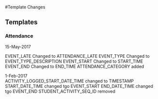 #Template Changes


##  Templates


### Attendance

15-May-2017  

EVENT_LATE Changed to ATTENDANCE_LATE
EVENT_TYPE Changed to EVENT_TYPE_DESCRIPTION
EVENT_START Changed to START_TIME
EVENT_END Changed to END_TIME
ATTENDANCE_CATEGORY added

1-Feb-2017  
ACTIVITY_LOGGED_START_DATE_TIME changed to TIMESTAMP
START_DATE_TIME changed tgo EVENT_START
END_DATE_TIME changed tgo EVENT_END
STUDENT_ACTIVITY_SEQ_ID removed



